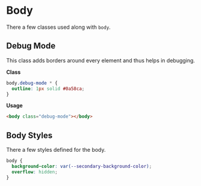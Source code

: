 # Body

There a few classes used along with `body`.

## Debug Mode

This class adds borders around every element and thus helps in debugging.

**Class**

```css
body.debug-mode * {
  outline: 1px solid #0a58ca;
}
```

**Usage**

```html
<body class="debug-mode"></body>
```

## Body Styles

There a few styles defined for the body.

```css
body {
  background-color: var(--secondary-background-color);
  overflow: hidden;
}
```
